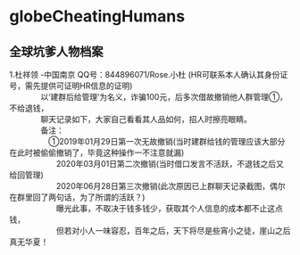 # globeCheatingHumans
## 全球坑爹人物档案

1.杜祥领 -中国南京 QQ号：844896071/Rose.小杜 (HR可联系本人确认其身份证号，需先提供可证明HR信息的证明)  
&emsp;&emsp;&emsp;&emsp;以‘建群后给管理’为名义，诈骗100元，后多次借故撤销他人群管理①，不给退钱，  
&emsp;&emsp;&emsp;&emsp;聊天记录如下，大家自己看看其人品如何，招人时擦亮眼睛。  
&emsp;&emsp;&emsp;&emsp;备注：  
&emsp;&emsp;&emsp;&emsp;&emsp;①2019年01月29日第一次无故撤销(当时建群给钱的管理应该大部分在此时被偷偷撤销了，毕竟这种操作一不注意就漏)  
&emsp;&emsp;&emsp;&emsp;&emsp;&emsp;2020年03月01日第二次撤销(当时借口发言不活跃，不退钱之后又给回管理)  
&emsp;&emsp;&emsp;&emsp;&emsp;&emsp;2020年06月28日第三次撤销(此次原因已上群聊天记录截图，偶尔在群里回了两句话，为了所谓的活跃？)  
&emsp;&emsp;&emsp;&emsp;&emsp;&emsp;曝光此事，不取决于钱多钱少，获取其个人信息的成本都不止这点钱，  
&emsp;&emsp;&emsp;&emsp;&emsp;&emsp;但若对小人一味容忍，百年之后，天下将尽是些宵小之徒，崖山之后真无华夏！
